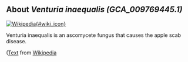 
About *Venturia inaequalis (GCA\_009769445.1)* 
--------------------------------------------------------------

[![Wikipedia](/img/wikipedia_logo_v2_en.png){#wiki_icon}](http://en.wikipedia.org/wiki/Venturia_inaequalis)

Venturia inaequalis is an ascomycete fungus that causes the apple scab disease.

([Text](http://en.wikipedia.org/wiki/Venturia_inaequalis) from [Wikipedia](http://en.wikipedia.org/) 

